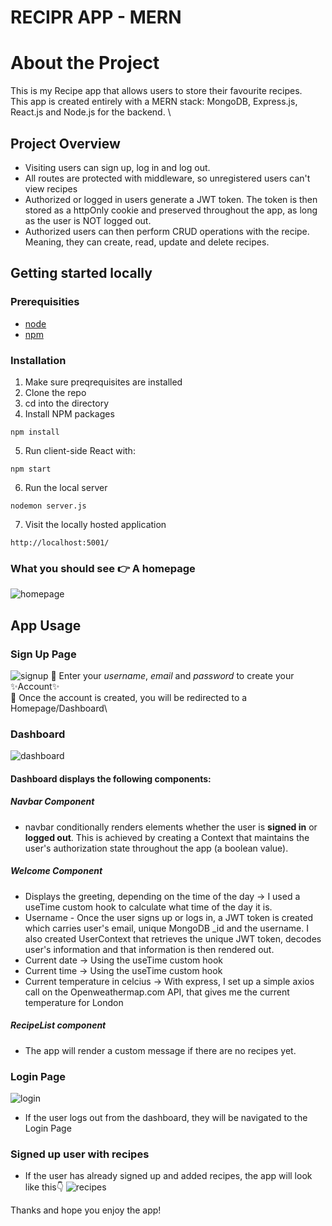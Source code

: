 # RECIPR APP - MERN

# About the Project
This is my Recipe app that allows users to store their favourite recipes.\
This app is created entirely with a MERN stack: MongoDB, Express.js, React.js and Node.js for the backend. \

## Project Overview
- Visiting users can sign up, log in and log out. 
- All routes are protected with middleware, so unregistered users can't view recipes
- Authorized or logged in users generate a JWT token. The token is then stored as a httpOnly cookie and preserved throughout the app, as long as the user is NOT logged out. 
- Authorized users can then perform CRUD operations with the recipe. Meaning, they can create, read, update and delete recipes. 

## Getting started locally

### Prerequisities
- [node](https://nodejs.org/en/download/)
- [npm](https://www.npmjs.com/)

### Installation

1. Make sure preqrequisites are installed
2. Clone the repo
3. cd into the directory
4. Install NPM packages
```
npm install
```
5. Run client-side React with:
```
npm start
```
6. Run the local server
```
nodemon server.js
```
7. Visit the locally hosted application
```
http://localhost:5001/
```
### What you should see 👉 A homepage
![homepage](https://i.imgur.com/Xo3Ha1J.png)

## App Usage

### Sign Up Page

![signup](https://i.imgur.com/0NHWjWt.png)
🎯 Enter your *username*, *email* and *password* to create your ✨Account✨\
🎯 Once the account is created, you will be redirected to a Homepage/Dashboard\

### Dashboard 

![dashboard](https://i.imgur.com/8NCbzxv.png)

#### Dashboard displays the following components:
##### Navbar Component 
- navbar conditionally renders elements whether the user is **signed in** or **logged out**. This is achieved by creating a Context that maintains the user's authorization state throughout the app (a boolean value).
##### Welcome Component 
- Displays the greeting, depending on the time of the day -> I used a useTime custom hook to calculate what time of the day it is.
- Username - Once the user signs up or logs in, a JWT token is created which carries user's email, unique MongoDB _id and the username. I also created UserContext that retrieves the unique JWT token, decodes user's information and that information is then rendered out.
- Current date -> Using the useTime custom hook
- Current time -> Using the useTime custom hook
- Current temperature in celcius -> With express, I set up a simple axios call on the Openweathermap.com API, that gives me the current temperature for London
##### RecipeList component
- The app will render a custom message if there are no recipes yet.

### Login Page

 ![login](https://i.imgur.com/esEiQlT.png)

- If the user logs out from the dashboard, they will be navigated to the Login Page


### Signed up user with recipes

- If the user has already signed up and added recipes, the app will look like this👇
![recipes](https://i.imgur.com/8R7pjzs.png)

Thanks and hope you enjoy the app!